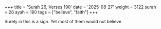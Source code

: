 +++
title = 'Surah 26, Verses 190'
date = '2025-08-27'
weight = 3122
surah = 26
ayah = 190
tags = ["believe", "faith"]
+++

Surely in this is a sign. Yet most of them would not believe.